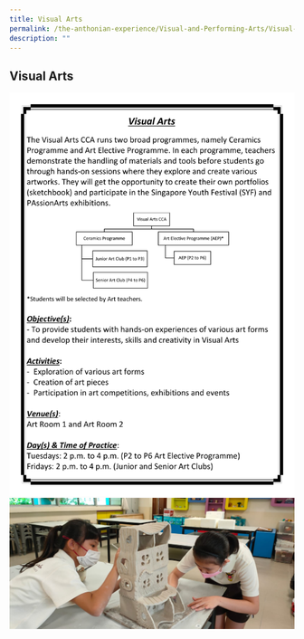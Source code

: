 ```yaml
---
title: Visual Arts
permalink: /the-anthonian-experience/Visual-and-Performing-Arts/Visual-Arts/
description: ""
---
```

## Visual Arts

![](/images/CCA%202023_Sep/cca-14.png)
![](/images/Visual%20Arts%204.jpeg)